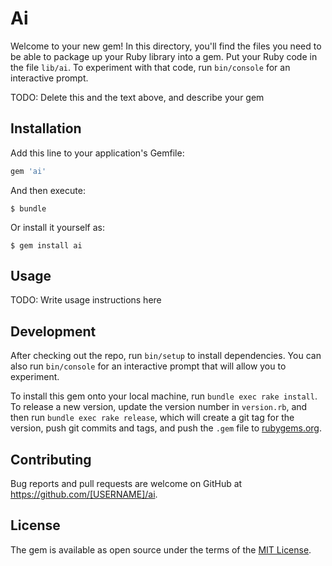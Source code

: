 # Ai

Welcome to your new gem! In this directory, you'll find the files you need to be able to package up your Ruby library into a gem. Put your Ruby code in the file `lib/ai`. To experiment with that code, run `bin/console` for an interactive prompt.

TODO: Delete this and the text above, and describe your gem

## Installation

Add this line to your application's Gemfile:

```ruby
gem 'ai'
```

And then execute:

    $ bundle

Or install it yourself as:

    $ gem install ai

## Usage

TODO: Write usage instructions here

## Development

After checking out the repo, run `bin/setup` to install dependencies. You can also run `bin/console` for an interactive prompt that will allow you to experiment.

To install this gem onto your local machine, run `bundle exec rake install`. To release a new version, update the version number in `version.rb`, and then run `bundle exec rake release`, which will create a git tag for the version, push git commits and tags, and push the `.gem` file to [rubygems.org](https://rubygems.org).

## Contributing

Bug reports and pull requests are welcome on GitHub at https://github.com/[USERNAME]/ai.


## License

The gem is available as open source under the terms of the [MIT License](http://opensource.org/licenses/MIT).

